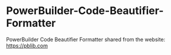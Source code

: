 # PowerBuilder-Code-Beautifier-Formatter
PowerBuilder Code Beautifier Formatter
shared from the website: https://pblib.com
